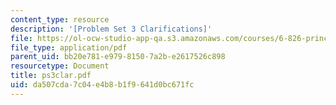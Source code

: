 ```yaml
---
content_type: resource
description: '[Problem Set 3 Clarifications]'
file: https://ol-ocw-studio-app-qa.s3.amazonaws.com/courses/6-826-principles-of-computer-systems-spring-2002/da507cda7c04e4b8b1f9641d0bc671fc_ps3clar.pdf
file_type: application/pdf
parent_uid: bb20e781-e979-8150-7a2b-e2617526c898
resourcetype: Document
title: ps3clar.pdf
uid: da507cda-7c04-e4b8-b1f9-641d0bc671fc
---
```

